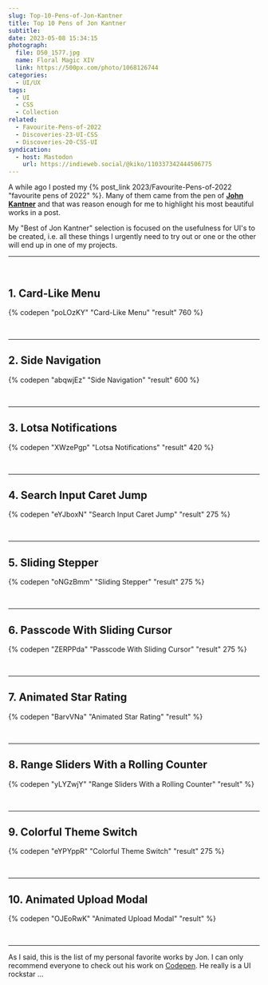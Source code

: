 ```yaml
---
slug: Top-10-Pens-of-Jon-Kantner
title: Top 10 Pens of Jon Kantner
subtitle:
date: 2023-05-08 15:34:15
photograph:
  file: D50_1577.jpg
  name: Floral Magic XIV
  link: https://500px.com/photo/1068126744
categories:
  - UI/UX
tags:
  - UI
  - CSS
  - Collection
related:
  - Favourite-Pens-of-2022
  - Discoveries-23-UI-CSS
  - Discoveries-20-CSS-UI
syndication:
  - host: Mastodon
    url: https://indieweb.social/@kiko/110337342444506775
---
```


A while ago I posted my {% post_link 2023/Favourite-Pens-of-2022 "favourite pens of 2022" %}. Many of them came from the pen of **[John Kantner](https://jonkantner.com/)** and that was reason enough for me to highlight his most beautiful works in a post.

My "Best of Jon Kantner" selection is focused on the usefulness for UI's to be created, i.e. all these things I urgently need to try out or one or the other will end up in one of my projects. 

<!-- more -->

<hr><br>

## 1. Card-Like Menu

{% codepen "poLOzKY" "Card-Like Menu" "result" 760 %}

<br><hr>

## 2. Side Navigation

{% codepen "abqwjEz" "Side Navigation" "result" 600  %}

<br><hr>

## 3. Lotsa Notifications

{% codepen "XWzePgp" "Lotsa Notifications" "result" 420 %}

<br><hr>

## 4. Search Input Caret Jump

{% codepen "eYJboxN" "Search Input Caret Jump" "result" 275 %}

<br><hr>

## 5. Sliding Stepper

{% codepen "oNGzBmm" "Sliding Stepper" "result" 275 %}

<br><hr>

## 6. Passcode With Sliding Cursor

{% codepen "ZERPPda" "Passcode With Sliding Cursor" "result" 275 %}

<br><hr>

## 7. Animated Star Rating

{% codepen "BarvVNa" "Animated Star Rating" "result" %}

<br><hr>

## 8. Range Sliders With a Rolling Counter

{% codepen "yLYZwjY" "Range Sliders With a Rolling Counter" "result" %}

<br><hr>

## 9. Colorful Theme Switch

{% codepen "eYPYppR" "Colorful Theme Switch" "result" 275 %}

<br><hr>

## 10. Animated Upload Modal

{% codepen "OJEoRwK" "Animated Upload Modal" "result" %}

<br><hr>

As I said, this is the list of my personal favorite works by Jon. I can only recommend everyone to check out his work on [Codepen](https://codepen.io/jkantner). He really is a UI rockstar ...